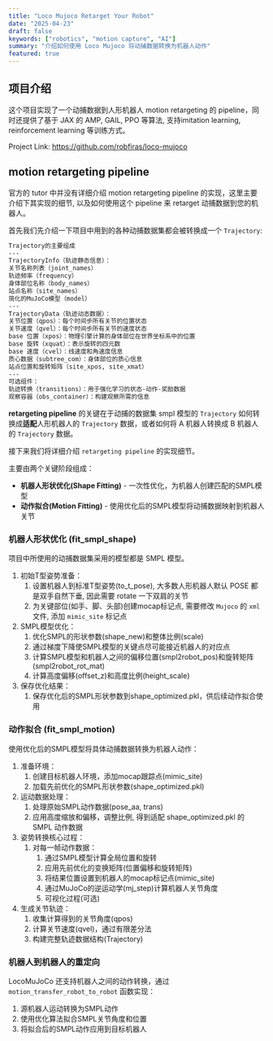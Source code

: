 ```yaml
---
title: "Loco Mujoco Retarget Your Robot"
date: "2025-04-23"
draft: false
keywords: ["robotics", "motion capture", "AI"]
summary: "介绍如何使用 Loco Mujoco 将动捕数据转换为机器人动作"
featured: true
---
```


## 项目介绍

这个项目实现了一个动捕数据到人形机器人 motion retargeting 的 pipeline，同时还提供了基于 JAX 的 AMP, GAIL, PPO 等算法, 支持imitation learning, reinforcement learning 等训练方式。

Project Link: https://github.com/robfiras/loco-mujoco

## motion retargeting pipeline

官方的 tutor 中并没有详细介绍 motion retargeting pipeline 的实现，这里主要介绍下其实现的细节, 以及如何使用这个 pipeline 来 retarget 动捕数据到您的机器人。

首先我们先介绍一下项目中用到的各种动捕数据集都会被转换成一个 `Trajectory`:

```bash
Trajectory的主要组成
---
TrajectoryInfo（轨迹静态信息）：
关节名称列表（joint_names）
轨迹频率（frequency）
身体部位名称（body_names）
站点名称（site_names）
简化的MuJoCo模型（model）
---
TrajectoryData（轨迹动态数据）：
关节位置（qpos）：每个时间步所有关节的位置状态
关节速度（qvel）：每个时间步所有关节的速度状态
base 位置（xpos）：物理引擎计算的身体部位在世界坐标系中的位置
base 旋转（xquat）：表示旋转的四元数
base 速度（cvel）：线速度和角速度信息
质心数据（subtree_com）：身体部位的质心信息
站点位置和旋转矩阵（site_xpos, site_xmat）
---
可选组件：
轨迹转换（transitions）：用于强化学习的状态-动作-奖励数据
观察容器（obs_container）：构建观察所需的信息
```

**retargeting pipeline** 的关键在于动捕的数据集 smpl 模型的 `Trajectory` 如何转换成**适配**人形机器人的 `Trajectory` 数据，或者如何将 A 机器人转换成 B 机器人的 `Trajectory` 数据。

接下来我们将详细介绍 `retargeting pipeline` 的实现细节。

主要由两个关键阶段组成：

- **机器人形状优化(Shape Fitting)** - 一次性优化，为机器人创建匹配的SMPL模型
- **动作拟合(Motion Fitting)** - 使用优化后的SMPL模型将动捕数据映射到机器人关节

### 机器人形状优化 (fit_smpl_shape)

项目中所使用的动捕数据集采用的模型都是 SMPL 模型。

1. 初始T型姿势准备：
   1. 设置机器人到标准T型姿势(to_t_pose), 大多数人形机器人默认 POSE 都是双手自然下垂, 因此需要 rotate 一下双肩的关节
   2. 为关键部位(如手、脚、头部)创建mocap标记点, 需要修改 `Mujoco` 的 `xml` 文件, 添加 `mimic_site` 标记点
2. SMPL模型优化：
   1. 优化SMPL的形状参数(shape_new)和整体比例(scale)
   2. 通过梯度下降使SMPL模型的关键点尽可能接近机器人的对应点
   3. 计算SMPL模型和机器人之间的偏移位置(smpl2robot_pos)和旋转矩阵(smpl2robot_rot_mat)
   4. 计算高度偏移(offset_z)和高度比例(height_scale)
3. 保存优化结果：
   1. 保存优化后的SMPL形状参数到shape_optimized.pkl，供后续动作拟合使用

### 动作拟合 (fit_smpl_motion)

使用优化后的SMPL模型将具体动捕数据转换为机器人动作：

1. 准备环境：
   1. 创建目标机器人环境，添加mocap跟踪点(mimic_site)
   2. 加载先前优化的SMPL形状参数(shape_optimized.pkl)
2. 运动数据处理：
    1. 处理原始SMPL动作数据(pose_aa, trans)
    2. 应用高度缩放和偏移，调整比例, 得到适配 shape_optimized.pkl 的 SMPL 动作数据
3. 姿势转换核心过程：
    1. 对每一帧动作数据：
        1. 通过SMPL模型计算全局位置和旋转
        2. 应用先前优化的变换矩阵(位置偏移和旋转矩阵)
        3. 将结果位置设置到机器人的mocap标记点(mimic_site)
        4. 通过MuJoCo的逆运动学(mj_step)计算机器人关节角度
        5. 可视化过程(可选)
4. 生成关节轨迹：
    1. 收集计算得到的关节角度(qpos)
    2. 计算关节速度(qvel)，通过有限差分法
    3. 构建完整轨迹数据结构(Trajectory)


### 机器人到机器人的重定向

LocoMuJoCo 还支持机器人之间的动作转换，通过 `motion_transfer_robot_to_robot` 函数实现：

1. 源机器人运动转换为SMPL动作
2. 使用优化算法拟合SMPL关节角度和位置
3. 将拟合后的SMPL动作应用到目标机器人
